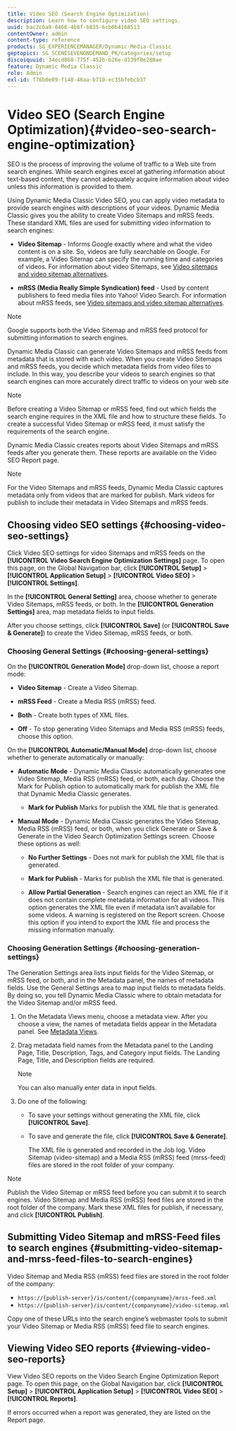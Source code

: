 ```yaml
---
title: Video SEO (Search Engine Optimization)
description: Learn how to configure video SEO settings.
uuid: bac2c6a9-8466-4b8f-b835-6cb0b4168513
contentOwner: admin
content-type: reference
products: SG_EXPERIENCEMANAGER/Dynamic-Media-Classic
geptopics: SG_SCENESEVENONDEMAND_PK/categories/setup
discoiquuid: 34ecd868-775f-452b-b26e-d139f0e280ae
feature: Dynamic Media Classic
role: Admin
exl-id: f76b0e09-f148-46aa-b710-ec35bfebcb37
---
```

# Video SEO (Search Engine Optimization){#video-seo-search-engine-optimization}

SEO is the process of improving the volume of traffic to a Web site from search engines. While search engines excel at gathering information about text-based content, they cannot adequately acquire information about video unless this information is provided to them.

Using Dynamic Media Classic Video SEO, you can apply video metadata to provide search engines with descriptions of your videos. Dynamic Media Classic gives you the ability to create Video Sitemaps and mRSS feeds. These standard XML files are used for submitting video information to search engines:

* **Video Sitemap** - Informs Google exactly where and what the video content is on a site. So, videos are fully searchable on Google. For example, a Video Sitemap can specify the running time and categories of videos. For information about video Sitemaps, see [Video sitemaps and video sitemap alternatives](https://developers.google.com/search/docs/advanced/sitemaps/video-sitemaps?visit_id=637558394348624754-567115452&rd=1).

* **mRSS (Media Really Simple Syndication) feed** - Used by content publishers to feed media files into Yahoo! Video Search. For information about mRSS feeds, see [Video sitemaps and video sitemap alternatives](https://developers.google.com/search/docs/advanced/sitemaps/video-sitemaps?visit_id=637558394348624754-567115452&rd=1).

>[!NOTE]
>
>Google supports both the Video Sitemap and mRSS feed protocol for submitting information to search engines.

Dynamic Media Classic can generate Video Sitemaps and mRSS feeds from metadata that is stored with each video. When you create Video Sitemaps and mRSS feeds, you decide which metadata fields from video files to include. In this way, you describe your videos to search engines so that search engines can more accurately direct traffic to videos on your web site

>[!NOTE]
>
>Before creating a Video Sitemap or mRSS feed, find out which fields the search engine requires in the XML file and how to structure these fields. To create a successful Video Sitemap or mRSS feed, it must satisfy the requirements of the search engine.

Dynamic Media Classic creates reports about Video Sitemaps and mRSS feeds after you generate them. These reports are available on the Video SEO Report page.

>[!NOTE]
>
>For the Video Sitemaps and mRSS feeds, Dynamic Media Classic captures metadata only from videos that are marked for publish. Mark videos for publish to include their metadata in Video Sitemaps and mRSS feeds.

## Choosing video SEO settings {#choosing-video-seo-settings}

Click Video SEO settings for video Sitemaps and mRSS feeds on the **[!UICONTROL Video Search Engine Optimization Settings]** page. To open this page, on the Global Navigation bar, click **[!UICONTROL Setup]** > **[!UICONTROL Application Setup]** > **[!UICONTROL Video SEO]** > **[!UICONTROL Settings]**.

In the **[!UICONTROL General Setting]** area, choose whether to generate Video Sitemaps, mRSS feeds, or both. In the **[!UICONTROL Generation Settings]** area, map metadata fields to input fields.

After you choose settings, click **[!UICONTROL Save]** (or **[!UICONTROL Save & Generate]**) to create the Video Sitemap, mRSS feeds, or both.

### Choosing General Settings {#choosing-general-settings}

On the **[!UICONTROL Generation Mode]** drop-down list, choose a report mode:

* **Video Sitemap** - Create a Video Sitemap.

* **mRSS Feed** - Create a Media RSS (mRSS) feed.

* **Both** - Create both types of XML files.

* **Off** - To stop generating Video Sitemaps and Media RSS (mRSS) feeds, choose this option.

On the **[!UICONTROL Automatic/Manual Mode]** drop-down list, choose whether to generate automatically or manually:

* **Automatic Mode** - Dynamic Media Classic automatically generates one Video Sitemap, Media RSS (mRSS) feed, or both, each day. Choose the Mark for Publish option to automatically mark for publish the XML file that Dynamic Media Classic generates.

  * **Mark for Publish** Marks for publish the XML file that is generated.

* **Manual Mode** - Dynamic Media Classic generates the Video Sitemap, Media RSS (mRSS) feed, or both, when you click Generate or Save & Generate in the Video Search Optimization Settings screen. Choose these options as well:

  * **No Further Settings** - Does not mark for publish the XML file that is generated.

  * **Mark for Publish** - Marks for publish the XML file that is generated.

  * **Allow Partial Generation** - Search engines can reject an XML file if it does not contain complete metadata information for all videos. This option generates the XML file even if metadata isn’t available for some videos. A warning is registered on the Report screen. Choose this option if you intend to export the XML file and process the missing information manually.

### Choosing Generation Settings {#choosing-generation-settings}

The Generation Settings area lists input fields for the Video Sitemap, or mRSS feed, or both, and in the Metadata panel, the names of metadata fields. Use the General Settings area to map input fields to metadata fields. By doing so, you tell Dynamic Media Classic where to obtain metadata for the Video Sitemap and/or mRSS feed.

1. On the Metadata Views menu, choose a metadata view. After you choose a view, the names of metadata fields appear in the Metadata panel.
See [Metadata Views](application-setup.md#metadata_views).
1. Drag metadata field names from the Metadata panel to the Landing Page, Title, Description, Tags, and Category input fields. The Landing Page, Title, and Description fields are required.

   >[!NOTE]
   >
   >You can also manually enter data in input fields.

1. Do one of the following:

    * To save your settings without generating the XML file, click **[!UICONTROL Save]**. 
    * To save and generate the file, click **[!UICONTROL Save & Generate]**.

      The XML file is generated and recorded in the Job log. Video Sitemap (video-sitemap) and a Media RSS (mRSS) feed (mrss-feed) files are stored in the root folder of your company.

>[!NOTE]
>
>Publish the Video Sitemap or mRSS feed before you can submit it to search engines. Video Sitemap and Media RSS (mRSS) feed files are stored in the root folder of the company. Mark these XML files for publish, if necessary, and click **[!UICONTROL Publish]**.

## Submitting Video Sitemap and mRSS-Feed files to search engines {#submitting-video-sitemap-and-mrss-feed-files-to-search-engines}

Video Sitemap and Media RSS (mRSS) feed files are stored in the root folder of the company:

* `https://{publish-server}/is/content/{companyname}/mrss-feed.xml`
* `https://{publish-server}/is/content/{companyname}/video-sitemap.xml`

Copy one of these URLs into the search engine’s webmaster tools to submit your Video Sitemap or Media RSS (mRSS) feed file to search engines.

## Viewing Video SEO reports {#viewing-video-seo-reports}

View Video SEO reports on the Video Search Engine Optimization Report page. To open this page, on the Global Navigation bar, click **[!UICONTROL Setup]** > **[!UICONTROL Application Setup]** > **[!UICONTROL Video SEO]** > **[!UICONTROL Reports]**.

If errors occurred when a report was generated, they are listed on the Report page.
